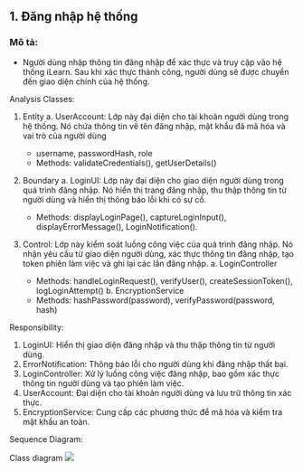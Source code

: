 ## 1. Đăng nhập hệ thống
### Mô tả: 
- Người dùng nhập thông tin đăng nhập để xác thực và truy cập vào hệ thống iLearn. Sau khi xác thực thành công, người dùng sẽ được chuyển đến giao diện chính của hệ thống.

Analysis Classes:
1. Entity
  a. UserAccount: Lớp này đại diện cho tài khoản người dùng trong hệ thống. Nó chứa thông tin về tên đăng nhập, mật khẩu đã mã hóa và vai trò của người dùng
     - username, passwordHash, role
     - Methods: validateCredentials(), getUserDetails()

2. Boundary
  a. LoginUI: Lớp này đại diện cho giao diện người dùng trong quá trình đăng nhập. Nó hiển thị trang đăng nhập, thu thập thông tin từ người dùng và hiển thị thông báo lỗi khi có sự cố.
     - Methods: displayLoginPage(), captureLoginInput(), displayErrorMessage(), LoginNotification().

3. Control: Lớp này kiểm soát luồng công việc của quá trình đăng nhập. Nó nhận yêu cầu từ giao diện người dùng, xác thực thông tin đăng nhập, tạo token phiên làm việc và ghi lại các lần đăng nhập.
  a. LoginController
     - Methods: handleLoginRequest(), verifyUser(), createSessionToken(), logLoginAttempt()
  b. EncryptionService
     - Methods: hashPassword(password), verifyPassword(password, hash)

Responsibility:
1. LoginUI: Hiển thị giao diện đăng nhập và thu thập thông tin từ người dùng.
2. ErrorNotification: Thông báo lỗi cho người dùng khi đăng nhập thất bại.
3. LoginController: Xử lý luồng công việc đăng nhập, bao gồm xác thực thông tin người dùng và tạo phiên làm việc.
4. UserAccount: Đại diện cho tài khoản người dùng và lưu trữ thông tin xác thực.
5. EncryptionService: Cung cấp các phương thức để mã hóa và kiểm tra mật khẩu an toàn.


Sequence Diagram:


Class diagram 
![](https://planttext.com/plantuml/png/T99RJiCm44N_lGf_9XBTG1L5VL29Ie0gIXSmIgQ9XME7cKbHXBeoFbWIMq3EeuJNf-_SyJqpziVRkrgm04bJMPLPODQtlZ3kiDL9ilADou7QDDMlIckT6wujj9rX1mL6SL0pgAKXxDIjgnlfvS6y8V9qXymNVsUyzsAE9WCntaMnEgjf-Dex8MyjaawIuP2c7K89BhTzrWC-DyX3sWd97Di38mrGX22uHsRZtQD_mf2YjRQ-w9gN8bZLCeqEpSiiyuqJdIGR9qOkapUCvA32kTuB6LS4hGRc5q_v3N0vrSdRRxuJM9E3u9emHoS6B4VnNA-yjmWkE0gK47wD0gOlXkCNsSPbrDPXLNkaaybmkfOUi0GkTmDGD9AD5F4td6vJ_tglkgicdIFdMQdnPyncwS-7wckJXmkUoKR_hF-QIotGvKrbFm400F__0m00)

